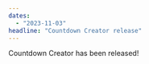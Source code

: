 ```yaml
---
dates: 
  - "2023-11-03"
headline: "Countdown Creator release"
---
```

Countdown Creator has been released!